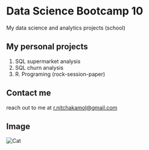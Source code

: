 # Data Science Bootcamp 10
My data science and analytics projects (school)
## My personal projects 

1. SQL supermarket analysis
2. SQL churn analysis
3. R. Programing (rock-session-paper) 

## Contact me 
reach out to me at r.nitchakamol@gmail.com

## Image 
![Cat](https://i.pinimg.com/736x/53/0e/f6/530ef6a5b5fde768768c521dbe67aea8.jpg)
